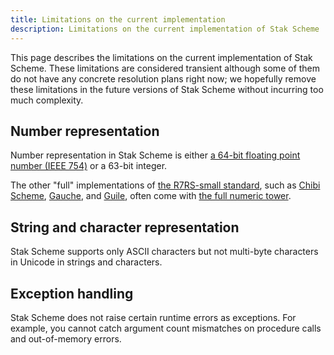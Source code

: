 ```yaml
---
title: Limitations on the current implementation
description: Limitations on the current implementation of Stak Scheme
---
```


This page describes the limitations on the current implementation of Stak Scheme. These limitations are considered transient although some of them do not have any concrete resolution plans right now; we hopefully remove these limitations in the future versions of Stak Scheme without incurring too much complexity.

## Number representation

Number representation in Stak Scheme is either [a 64-bit floating point number (IEEE 754)](https://en.wikipedia.org/wiki/IEEE_754) or a 63-bit integer.

The other "full" implementations of [the R7RS-small standard](https://small.r7rs.org/), such as [Chibi Scheme](https://github.com/ashinn/chibi-scheme), [Gauche](https://github.com/shirok/Gauche), and [Guile](https://www.gnu.org/software/guile/), often come with [the full numeric tower](https://en.wikipedia.org/wiki/Numerical_tower).

## String and character representation

Stak Scheme supports only ASCII characters but not multi-byte characters in Unicode in strings and characters.

## Exception handling

Stak Scheme does not raise certain runtime errors as exceptions. For example, you cannot catch argument count mismatches on procedure calls and out-of-memory errors.
